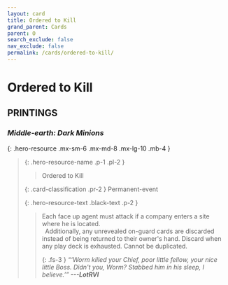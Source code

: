 ```yaml
---
layout: card
title: Ordered to Kill
grand_parent: Cards
parent: O
search_exclude: false
nav_exclude: false
permalink: /cards/ordered-to-kill/
---
```


# Ordered to Kill


## PRINTINGS


### _Middle-earth: Dark Minions_

{: .hero-resource .mx-sm-6 .mx-md-8 .mx-lg-10 .mb-4 }
> {: .hero-resource-name .p-1 .pl-2 }
> > <div class="card-mp"></div>
> > <div class="card-name">Ordered to Kill</div>
>
> {: .card-classification .pr-2 }
> Permanent-event
>
> {: .hero-resource-text .black-text .p-2 }
> > Each face up agent must attack if a company enters a site where he is located. <br>&ensp;Additionally, any unrevealed on-guard cards are discarded instead of being returned to their owner's hand. Discard when any play deck is exhausted. Cannot be duplicated. 
> > 
> > {: .fs-3 } 
> > _“‘Worm killed your Chief, poor little fellow, your nice little Boss. Didn't you, Worm? Stabbed him in his sleep, I believe.’”_ ***---&#65279;LotRVI*** 
> 
